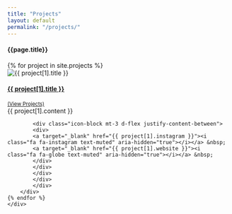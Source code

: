 ```yaml
---
title: "Projects"
layout: default
permalink: "/projects/"
---
```

<div class="container">
<h4 class="font-weight-bold spanborder"><span>{{page.title}}</span></h4>
    <div class="row gap-y listrecent listrecent listauthor">
    {% for project in site.projects %}
        <div class="col-lg-6 mb-4">
            <div class="p-4 border rounded">
            <div class="row">
            <div class="col-md-3 mb-4 mb-md-0">
<img alt="{{ project[1].title }}" src="{{site.url}}{{ project[1].img_path }}" class="img-thumbnail"></div>
            <div class="col-md-9">
            <a href="{{site.url}}/project-{{ project[1].project_name | slugify }}">
            <h4 class="text-dark mb-0"> {{ project[1].title }} </h4>
            <small class="d-inline-block mt-1 mb-3 font-weight-normal">(View Projects)</small>
            </a>
            <div class="excerpt">
            {{ project[1].content }}</div>

            <div class="icon-block mt-3 d-flex justify-content-between">  
            <div>
            <a target="_blank" href="{{ project[1].instagram }}"><i class="fa fa-instagram text-muted" aria-hidden="true"></i></a> &nbsp;
            <a target="_blank" href="{{ project[1].website }}"><i class="fa fa-globe text-muted" aria-hidden="true"></i></a> &nbsp;
            </div>
            </div>
            </div>
            </div>
            </div>
        </div>
    {% endfor %}
    </div>
</div>
